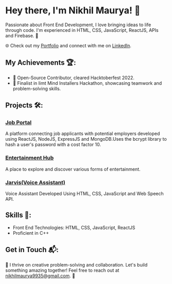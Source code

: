 # Hey there, I'm Nikhil Maurya! 👋

Passionate about Front End Development, I love bringing ideas to life through code. I'm experienced in HTML, CSS, JavaScript, ReactJS, APIs and Firebase. 🚀

🌐 Check out my [Portfolio](https://nikhilportfoliowebsite.netlify.app/) and connect with me on [LinkedIn](https://www.linkedin.com/in/nikhil-maurya-7890091b9/).

## My Achievements 🏆:

- 🌟 Open-Source Contributor, cleared Hacktoberfest 2022.
- 🚀 Finalist in Iimt Mind Installers Hackathon, showcasing teamwork and problem-solving skills.

## Projects 🛠️:

### [Job Portal](https://nikhil9935.github.io/hrapplicantconnect-model/)
A platform connecting job applicants with potential employers developed using ReactJS, NodeJS, ExpressJS and MongoDB.Uses the bcrypt library to hash a user's password with a cost factor 10.

### [Entertainment Hub](https://nikentertainmenthub.netlify.app/)
A place to explore and discover various forms of entertainment.

### [Jarvis(Voice Assistant)](https://nikjarvis.netlify.app/) 
Voice Assistant Developed Using HTML, CSS, JavaScript and Web Speech API.

## Skills 🚀:

- Front End Technologies: HTML, CSS, JavaScript, ReactJS
- Proficient in C++

## Get in Touch 📬:

🚀 I thrive on creative problem-solving and collaboration. Let's build something amazing together! Feel free to reach out at nikhilmaurya9935@gmail.com. 💌


